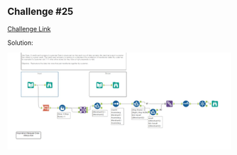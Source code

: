 ## Challenge #25

[Challenge Link](https://community.alteryx.com/t5/Weekly-Challenge/Challenge-25-Creating-Merchant-Combos/td-p/36427)

Solution:

<img src="Challenge_25.jpg">


